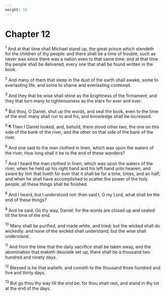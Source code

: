 ```yaml
---
weight: 12
---
```


# Chapter 12

<sup>1</sup> And at that time shall Michael stand up, the great prince which standeth for the children of thy people: and there shall be a time of trouble, such as never was since there was a nation even to that same time: and at that time thy people shall be delivered, every one that shall be found written in the book. 

<sup>2</sup> And many of them that sleep in the dust of the earth shall awake, some to everlasting life, and some to shame and everlasting contempt. 

<sup>3</sup> And they that be wise shall shine as the brightness of the firmament; and they that turn many to righteousness as the stars for ever and ever. 

<sup>4</sup> But thou, O Daniel, shut up the words, and seal the book, even to the time of the end: many shall run to and fro, and knowledge shall be increased. 

<sup>5</sup> ¶ Then I Daniel looked, and, behold, there stood other two, the one on this side of the bank of the river, and the other on that side of the bank of the river. 

<sup>6</sup> And one said to the man clothed in linen, which was upon the waters of the river, How long shall it be to the end of these wonders? 

<sup>7</sup> And I heard the man clothed in linen, which was upon the waters of the river, when he held up his right hand and his left hand unto heaven, and sware by him that liveth for ever that it shall be for a time, times, and an half; and when he shall have accomplished to scatter the power of the holy people, all these things shall be finished. 

<sup>8</sup> And I heard, but I understood not: then said I, O my Lord, what shall be the end of these things? 

<sup>9</sup> And he said, Go thy way, Daniel: for the words are closed up and sealed till the time of the end. 

<sup>10</sup> Many shall be purified, and made white, and tried; but the wicked shall do wickedly: and none of the wicked shall understand; but the wise shall understand. 

<sup>11</sup> And from the time that the daily sacrifice shall be taken away, and the abomination that maketh desolate set up, there shall be a thousand two hundred and ninety days. 

<sup>12</sup> Blessed is he that waiteth, and cometh to the thousand three hundred and five and thirty days. 

<sup>13</sup> But go thou thy way till the end be: for thou shalt rest, and stand in thy lot at the end of the days. 

